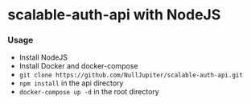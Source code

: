 # scalable-auth-api with NodeJS

### Usage
- Install NodeJS
- Install Docker and docker-compose
- `git clone https://github.com/NullJupiter/scalable-auth-api.git`
- `npm install` in the api directory
- `docker-compose up -d` in the root directory
